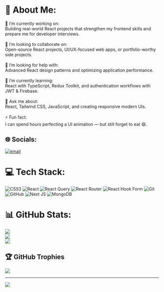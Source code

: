 # 💫 About Me:
🎯 I’m currently working on:<br>Building real-world React projects that strengthen my frontend skills and prepare me for developer interviews.<br><br>🤝 I’m looking to collaborate on:<br>Open-source React projects, UI/UX-focused web apps, or portfolio-worthy side projects.<br><br>🧩 I’m looking for help with:<br>Advanced React design patterns and optimizing application performance.<br><br>🌱 I’m currently learning:<br>React with TypeScript, Redux Toolkit, and authentication workflows with JWT & Firebase.<br><br>💬 Ask me about:<br>React, Tailwind CSS, JavaScript, and creating responsive modern UIs.<br><br>⚡ Fun fact:<br>I can spend hours perfecting a UI animation — but still forget to eat 😄.


## 🌐 Socials:
[![email](https://img.shields.io/badge/Email-D14836?logo=gmail&logoColor=white)](mailto:iamilyashassan06@gmail.com) 

# 💻 Tech Stack:
![CSS3](https://img.shields.io/badge/css3-%231572B6.svg?style=for-the-badge&logo=css3&logoColor=white) ![React](https://img.shields.io/badge/react-%2320232a.svg?style=for-the-badge&logo=react&logoColor=%2361DAFB) ![React Query](https://img.shields.io/badge/-React%20Query-FF4154?style=for-the-badge&logo=react%20query&logoColor=white) ![React Router](https://img.shields.io/badge/React_Router-CA4245?style=for-the-badge&logo=react-router&logoColor=white) ![React Hook Form](https://img.shields.io/badge/React%20Hook%20Form-%23EC5990.svg?style=for-the-badge&logo=reacthookform&logoColor=white) ![Git](https://img.shields.io/badge/git-%23F05033.svg?style=for-the-badge&logo=git&logoColor=white) ![GitHub](https://img.shields.io/badge/github-%23121011.svg?style=for-the-badge&logo=github&logoColor=white) ![Next JS](https://img.shields.io/badge/Next-black?style=for-the-badge&logo=next.js&logoColor=white) ![MongoDB](https://img.shields.io/badge/MongoDB-%234ea94b.svg?style=for-the-badge&logo=mongodb&logoColor=white)
# 📊 GitHub Stats:
![](https://github-readme-stats.vercel.app/api?username=ilyashassan06&theme=dark&hide_border=false&include_all_commits=true&count_private=true)<br/>
![](https://nirzak-streak-stats.vercel.app/?user=ilyashassan06&theme=dark&hide_border=false)<br/>
![](https://github-readme-stats.vercel.app/api/top-langs/?username=ilyashassan06&theme=dark&hide_border=false&include_all_commits=true&count_private=true&layout=compact)

## 🏆 GitHub Trophies
![](https://github-profile-trophy.vercel.app/?username=ilyashassan06&theme=radical&no-frame=false&no-bg=true&margin-w=4)

---
[![](https://visitcount.itsvg.in/api?id=ilyashassan06&icon=0&color=0)](https://visitcount.itsvg.in)

<!-- Proudly created with GPRM ( https://gprm.itsvg.in ) -->
